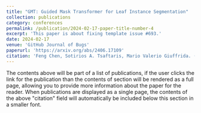 ```yaml
---
title: "GMT: Guided Mask Transformer for Leaf Instance Segmentation"
collection: publications
category: conferences
permalink: /publication/2024-02-17-paper-title-number-4
excerpt: 'This paper is about fixing template issue #693.'
date: 2024-02-17
venue: 'GitHub Journal of Bugs'
paperurl: 'https://arxiv.org/abs/2406.17109'
citation: 'Feng Chen, Sotirios A. Tsaftaris, Mario Valerio Giuffrida. (2025). &quot;GMT: Guided Mask Transformer for Leaf Instance Segmentation.&quot; <i>Winter Conference on Applications of Computer Vision (WACV) 2025 (Oral Presentation)</i>.'
---
```


The contents above will be part of a list of publications, if the user clicks the link for the publication than the contents of section will be rendered as a full page, allowing you to provide more information about the paper for the reader. When publications are displayed as a single page, the contents of the above "citation" field will automatically be included below this section in a smaller font.
